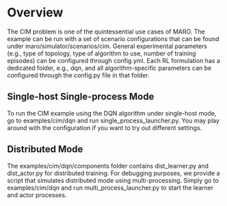 # Overview

The CIM problem is one of the quintessential use cases of MARO. The example can
be run with a set of scenario configurations that can be found under
maro/simulator/scenarios/cim. General experimental parameters (e.g., type of
topology, type of algorithm to use, number of training episodes) can be configured
through config.yml. Each RL formulation has a dedicated folder, e.g., dqn, and
all algorithm-specific parameters can be configured through
the config.py file in that folder.

## Single-host Single-process Mode

To run the CIM example using the DQN algorithm under single-host mode, go to
examples/cim/dqn and run single_process_launcher.py. You may play around with
the configuration if you want to try out different settings.

## Distributed Mode

The examples/cim/dqn/components folder contains dist_learner.py and dist_actor.py
for distributed training. For debugging purposes, we provide a script that
simulates distributed mode using multi-processing. Simply go to examples/cim/dqn
and run multi_process_launcher.py to start the learner and actor processes.
